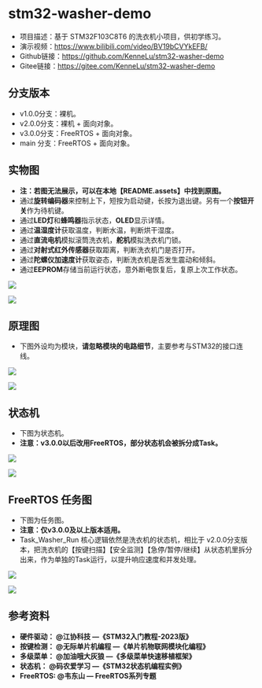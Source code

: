 # stm32-washer-demo
- 项目描述：基于 STM32F103C8T6 的洗衣机小项目，供初学练习。
- 演示视频：https://www.bilibili.com/video/BV19bCVYkEFB/
- Github链接：https://github.com/KenneLu/stm32-washer-demo
- Gitee链接：https://gitee.com/KenneLu/stm32-washer-demo



## 分支版本

- v1.0.0分支：裸机。
- v2.0.0分支：裸机 + 面向对象。
- v3.0.0分支：FreeRTOS + 面向对象。
-  main 分支：FreeRTOS + 面向对象。



## 实物图

- **注：若图无法展示，可以在本地【README.assets】中找到原图。**
- 通过**旋转编码器**来控制上下，短按为启动键，长按为退出键。另有一个**按钮开关**作为待机键。
- 通过**LED灯**和**蜂鸣器**指示状态，**OLED**显示详情。
- 通过**温湿度计**获取温度，判断水温，判断烘干湿度。
- 通过**直流电机**模拟滚筒洗衣机，**舵机**模拟洗衣机门锁。
- 通过**对射式红外传感器**获取距离，判断洗衣机门是否打开。
- 通过**陀螺仪加速度计**获取姿态，判断洗衣机是否发生震动和倾斜。
- 通过**EEPROM**存储当前运行状态，意外断电恢复后，复原上次工作状态。

![](https://github.com/KenneLu/stm32-washer-demo/blob/main/README.assets/Img2.jpg)

![](\README.assets\Img2.jpg)



## 原理图

- 下图外设均为模块，**请忽略模块的电路细节**，主要参考与STM32的接口连线。

![](https://github.com/KenneLu/stm32-washer-demo/blob/main/README.assets/Img1.jpg)

![](\README.assets\Img1.jpg)



## 状态机

- 下图为状态机。
- **注意：v3.0.0以后改用FreeRTOS，部分状态机会被拆分成Task。**

![](https://github.com/KenneLu/stm32-washer-demo/blob/main/README.assets/Img3.jpg)

![](\README.assets\Img3.jpg)



## FreeRTOS 任务图

- 下图为任务图。
- **注意：仅v3.0.0及以上版本适用。**
- Task_Washer_Run 核心逻辑依然是洗衣机的状态机，相比于 v2.0.0分支版本，把洗衣机的【按键扫描】【安全监测】【急停/暂停/继续】从状态机里拆分出来，作为单独的Task运行，以提升响应速度和并发处理。

![](https://github.com/KenneLu/stm32-washer-demo/blob/main/README.assets/Img4.jpg)

![](\README.assets\Img4.jpg)



## 参考资料

- **硬件驱动：  @江协科技 —《STM32入门教程-2023版》**
- **按键检测：  @无际单片机编程 —《单片机物联网模块化编程》**
- **多级菜单：  @加油哦大灰狼 —《多级菜单快速移植框架》**    
- **状态机：      @码农爱学习 —《STM32状态机编程实例》**    
- **FreeRTOS:  @韦东山 — FreeRTOS系列专题**

